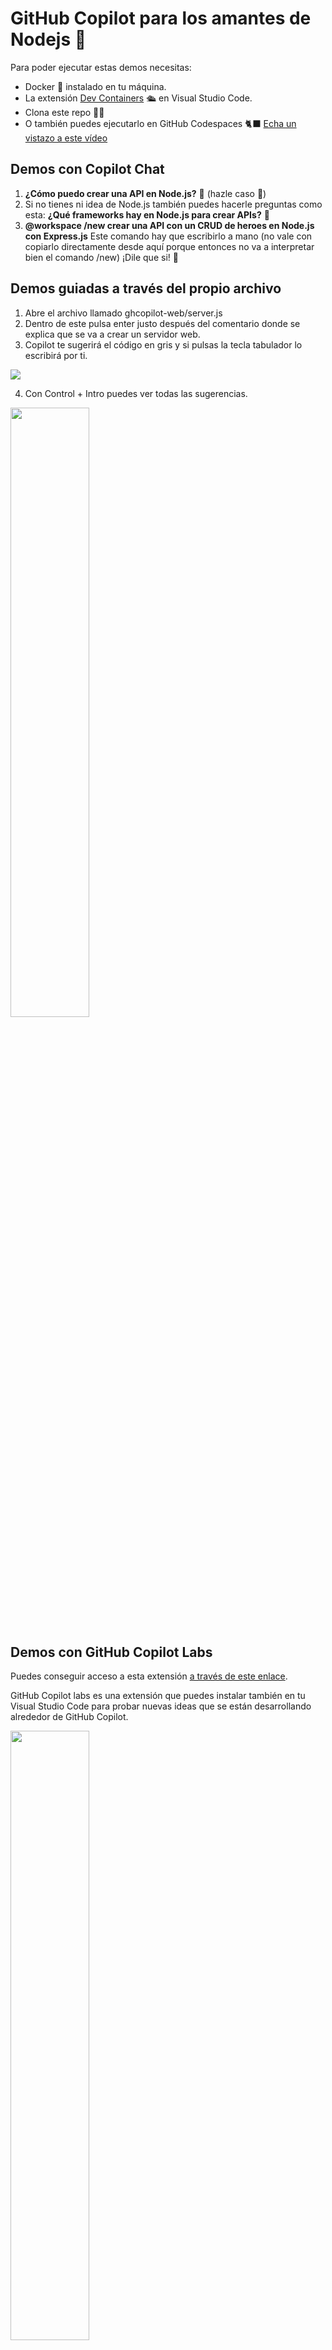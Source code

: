 # GitHub Copilot para los amantes de Nodejs 💚

Para poder ejecutar estas demos necesitas:

- Docker 🐋 instalado en tu máquina.
- La extensión [Dev Containers](https://marketplace.visualstudio.com/items?itemName=ms-vscode-remote.remote-containers) 🛳️ en Visual Studio Code.
- Clona este repo 👩‍💻
- O también puedes ejecutarlo en GitHub Codespaces 🐈‍⬛ [Echa un vistazo a este vídeo](https://www.youtube.com/watch?v=0qKG37C8sb8)

## Demos con Copilot Chat

1. **¿Cómo puedo crear una API en Node.js?** 🤔 (hazle caso 🫡)
2. Si no tienes ni idea de Node.js también puedes hacerle preguntas como esta: **¿Qué frameworks hay en Node.js para crear APIs?** 🤔
3. **@workspace /new crear una API con un CRUD de heroes en Node.js con Express.js**
Este comando hay que escribirlo a mano (no vale con copiarlo directamente desde aquí porque entonces no va a interpretar bien el comando /new) ¡Dile que si! 💍

## Demos guiadas a través del propio archivo

1. Abre el archivo llamado ghcopilot-web/server.js
2. Dentro de este pulsa enter justo después del comentario donde se explica que se va a crear un servidor web.
3. Copilot te sugerirá el código en gris y si pulsas la tecla tabulador lo escribirá por ti.

<img src="images/GH Copilot - Como ver la sugerencia en el propio archivo.png" />

4. Con Control + Intro puedes ver todas las sugerencias.

<img src="images/GH Copilot - Ver todas las sugerencias.png" width="50%" />

## Demos con GitHub Copilot Labs

Puedes conseguir acceso a esta extensión [a través de este enlace](https://githubnext.com/projects/copilot-labs/). 

GitHub Copilot labs es una extensión que puedes instalar también en tu Visual Studio Code para probar nuevas ideas que se están desarrollando alrededor de GitHub Copilot.

<img src="images/GH Copilot Labs.png" width="50%" />

En el directorio llamado labs tienes varios ejemplos que te van a permitir jugar con cada una de las secciones de esta extensión.

### Explicar código

Un ejemplo que puedes utilizar es labs/explain-code-demo.js. Solamente tienes que seleccionar la parte del código que quieres que te explique y hacer clic en el botón Explain Code de la extensión.

<img src="images/GH Copilot Labs - Explain code.png" width="50%">

### Language translation

Este mismo ejemplo puedes utilizarlo para que lo traduzca a otro lenguaje. Por ejemplo, puedes seleccionar de nuevo el código y elegir Python.

<img src="images/GH Copilot Labs - Translate code.png" width="50%" />


### Brushes

Se trata de la botonera que tiene diferentes opciones preconstruídas:

<img src="images/GH Copilot Labs - Brushes.png" width="50%" />

1. **READABLE**: Te permite convertir el código en un formato más legible.

Abre el archivo **labs/brushes-readable.js** y haz clic en el botón **READABLE**. Verás como te cambia el código.

2. **ADD TYPES**: Te permite añadir tipos a tu código.

Abre el archivo **labs/brushes-add-types.ts** y haz clic en el botón **ADD TYPES**. Verás como te añade los tipos.

3. **FIX BUGS**: Te permite arreglar los bugs que encuentre en tu código.

Abre el archivo llamado **labs/brushes-fix-bug.js** y selecciona desde la línea 30 a la 40. Ahora pulsa el botón **FIX BUGS** y verás como te arregla el código.

4. **DEBUG**: Te permite añadir console.log para debugar tu código.

Abre el archivo **labs/brushes-debug.js** y haz clic en el botón **DEBUG**. Verás como te añade los console.log.

5. **CLEANUP**: Te permite limpiar tu código.

Abre el archivo **labs/brushes-cleanup.js** y haz clic en el botón **CLEANUP**. Verás como te limpia el código.

6. **LIST STEPS**: Te permite listar los pasos que ha seguido para llegar a ese código.

Abre el archivo **labs/explain-code-demo.js**, selecciona todo el código y pulsa el botón. Comprobarás que te añade comentarios explicando el código.

7. **MAKE ROBUST**: Te permite hacer tu código más robusto.

8. **CHUNK**: Te permite dividir tu código en trozos más pequeños.

9. **DOCUMENT**: Te permite documentar tu código.

10. **CUSTOMIZE**: Te permite elegir el prompt.

Puedes decirle cosas como: Pon este código en una función, o pon este código en un bucle.

### Test generation

### Reescribir a través de la bombilla 💡

### Sugerencias de commits

Ahora puedes pedirle a GitHub Copilot que te sugiera un comentario para el commit que vas a hacer, en base a los cambios que has hecho en el código.

<img src="images/GH Copilot te ayuda con los mensajes de tus commits.png" width="50%" />

[Más información sobre GitHub Copilot](https://github.com/features/copilot)
